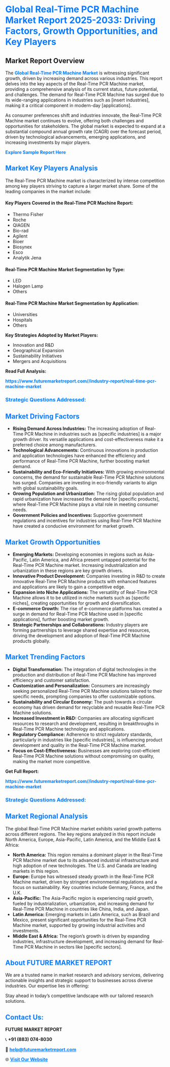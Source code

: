 <h1 style="color: #007BFF;">Global Real-Time PCR Machine Market Report 2025-2033: Driving Factors, Growth Opportunities, and Key Players</h1>

<section id="overview">
<h2>Market Report Overview</h2>
<p>The <a href="https://www.futuremarketreport.com//industry-report/real-time-pcr-machine-market" style="color: #007BFF; text-decoration: none;"><strong>Global Real-Time PCR Machine Market</strong></a> is witnessing significant growth, driven by increasing demand across various industries. This report delves into the key aspects of the Real-Time PCR Machine market, providing a comprehensive analysis of its current status, future potential, and challenges. The demand for Real-Time PCR Machine has surged due to its wide-ranging applications in industries such as [insert industries], making it a critical component in modern-day [applications].</p>
<p>As consumer preferences shift and industries innovate, the Real-Time PCR Machine market continues to evolve, offering both challenges and opportunities for stakeholders. The global market is expected to expand at a substantial compound annual growth rate (CAGR) over the forecast period, driven by technological advancements, emerging applications, and increasing investments by major players.</p>
</section>

<section id="overview">
<p><a href="https://www.futuremarketreport.com//request-sample/reportId=85894" style="color: #007BFF; text-decoration: none;"><strong>Explore Sample Report Here</strong></a></p>
</section>

<section id="key-players">
<h2 style="color: #007BFF;">Market Key Players Analysis</h2>
<p>The Real-Time PCR Machine market is characterized by intense competition among key players striving to capture a larger market share. Some of the leading companies in the market include:</p>
<h4>Key Players Covered in the Real-Time PCR Machine Report:</h4>
<ul><li>Thermo Fisher</li><li>Roche</li><li>QIAGEN</li><li>Bio-rad</li><li>Agilent</li><li>Bioer</li><li>Biosynex</li><li>Esco</li><li>Analytik Jena</li></ul>
<h4>Real-Time PCR Machine Market Segmentation by Type:</h4>
<ul><li>LED</li><li>Halogen Lamp</li><li>Others</li></ul>

<h4>Real-Time PCR Machine Market Segmentation by Application:</h4>
<ul><li>Universities</li><li>Hospitals</li><li>Others</li></ul>
<p><strong>Key Strategies Adopted by Market Players:</strong></p>
<ul>
<li>Innovation and R&D</li>
<li>Geographical Expansion</li>
<li>Sustainability Initiatives</li>
<li>Mergers and Acquisitions</li>
</ul>
</section>

<section>
<p><strong>Read Full Analysis: </strong></p><a href="https://www.futuremarketreport.com//industry-report/real-time-pcr-machine-market" style="color: #007BFF; text-decoration: none;"><strong>https://www.futuremarketreport.com//industry-report/real-time-pcr-machine-market</strong></a>
<h3 style="color: #007BFF;">Strategic Questions Addressed:</h3>
</section>

<section id="driving-factors">
<h2 style="color: #007BFF;">Market Driving Factors</h2>
<ul>
<li><strong>Rising Demand Across Industries:</strong> The increasing adoption of Real-Time PCR Machine in industries such as [specific industries] is a major growth driver. Its versatile applications and cost-effectiveness make it a preferred choice among manufacturers.</li>
<li><strong>Technological Advancements:</strong> Continuous innovations in production and application technologies have enhanced the efficiency and performance of Real-Time PCR Machine, further boosting market demand.</li>
<li><strong>Sustainability and Eco-Friendly Initiatives:</strong> With growing environmental concerns, the demand for sustainable Real-Time PCR Machine solutions has surged. Companies are investing in eco-friendly variants to align with global sustainability goals.</li>
<li><strong>Growing Population and Urbanization:</strong> The rising global population and rapid urbanization have increased the demand for [specific products], where Real-Time PCR Machine plays a vital role in meeting consumer needs.</li>
<li><strong>Government Policies and Incentives:</strong> Supportive government regulations and incentives for industries using Real-Time PCR Machine have created a conducive environment for market growth.</li>
</ul>
</section>

<section id="growth-opportunities">
<h2 style="color: #007BFF;">Market Growth Opportunities</h2>
<ul>
<li><strong>Emerging Markets:</strong> Developing economies in regions such as Asia-Pacific, Latin America, and Africa present untapped potential for the Real-Time PCR Machine market. Increasing industrialization and urbanization in these regions are key growth drivers.</li>
<li><strong>Innovative Product Development:</strong> Companies investing in R&D to create innovative Real-Time PCR Machine products with enhanced features and applications are likely to gain a competitive edge.</li>
<li><strong>Expansion into Niche Applications:</strong> The versatility of Real-Time PCR Machine allows it to be utilized in niche markets such as [specific niches], creating opportunities for growth and diversification.</li>
<li><strong>E-commerce Growth:</strong> The rise of e-commerce platforms has created a surge in demand for Real-Time PCR Machine used in [specific applications], further boosting market growth.</li>
<li><strong>Strategic Partnerships and Collaborations:</strong> Industry players are forming partnerships to leverage shared expertise and resources, driving the development and adoption of Real-Time PCR Machine products globally.</li>
</ul>
</section>

<section id="trending-factors">
<h2 style="color: #007BFF;">Market Trending Factors</h2>
<ul>
<li><strong>Digital Transformation:</strong> The integration of digital technologies in the production and distribution of Real-Time PCR Machine has improved efficiency and customer satisfaction.</li>
<li><strong>Customization and Personalization:</strong> Consumers are increasingly seeking personalized Real-Time PCR Machine solutions tailored to their specific needs, prompting companies to offer customizable options.</li>
<li><strong>Sustainability and Circular Economy:</strong> The push towards a circular economy has driven demand for recyclable and reusable Real-Time PCR Machine solutions.</li>
<li><strong>Increased Investment in R&D:</strong> Companies are allocating significant resources to research and development, resulting in breakthroughs in Real-Time PCR Machine technology and applications.</li>
<li><strong>Regulatory Compliance:</strong> Adherence to strict regulatory standards, particularly in industries like [specific industries], is influencing product development and quality in the Real-Time PCR Machine market.</li>
<li><strong>Focus on Cost-Effectiveness:</strong> Businesses are exploring cost-efficient Real-Time PCR Machine solutions without compromising on quality, making the market more competitive.</li>
</ul>
</section>

<section>
<p><strong>Get Full Report: </strong></p><a href="https://www.futuremarketreport.com//industry-report/real-time-pcr-machine-market" style="color: #007BFF; text-decoration: none;"><strong>https://www.futuremarketreport.com//industry-report/real-time-pcr-machine-market</strong></a>
<h3 style="color: #007BFF;">Strategic Questions Addressed:</h3>
</section>


<section id="regional-analysis">
<h2 style="color: #007BFF;">Market Regional Analysis</h2>
<p>The global Real-Time PCR Machine market exhibits varied growth patterns across different regions. The key regions analyzed in this report include North America, Europe, Asia-Pacific, Latin America, and the Middle East & Africa:</p>
<ul>
<li><strong>North America:</strong> This region remains a dominant player in the Real-Time PCR Machine market due to its advanced industrial infrastructure and high adoption of new technologies. The U.S. and Canada are leading markets in this region.</li>
<li><strong>Europe:</strong> Europe has witnessed steady growth in the Real-Time PCR Machine market, driven by stringent environmental regulations and a focus on sustainability. Key countries include Germany, France, and the U.K.</li>
<li><strong>Asia-Pacific:</strong> The Asia-Pacific region is experiencing rapid growth, fueled by industrialization, urbanization, and increasing demand for Real-Time PCR Machine in countries like China, India, and Japan.</li>
<li><strong>Latin America:</strong> Emerging markets in Latin America, such as Brazil and Mexico, present significant opportunities for the Real-Time PCR Machine market, supported by growing industrial activities and investments.</li>
<li><strong>Middle East & Africa:</strong> The region’s growth is driven by expanding industries, infrastructure development, and increasing demand for Real-Time PCR Machine in sectors like [specific sectors].</li>
</ul>
</section>

<footer>
<h2 style="color: #007BFF;">About FUTURE MARKET REPORT</h2>
<p>We are a trusted name in market research and advisory services, delivering actionable insights and strategic support to businesses across diverse industries. Our expertise lies in offering:</p>

<p>Stay ahead in today’s competitive landscape with our tailored research solutions.</p>

<h2 style="color: #007BFF;">Contact Us:</h2>
<p><strong>FUTURE MARKET REPORT</strong></p>
<p>📞 <strong>+91 (883) 074-8030</strong></p>
<p>📧 <strong><a href="mailto:help@futuremarketreport.com" style="color: #007BFF;">help@futuremarketreport.com</a></strong></p>
<p>🌐 <strong><a href="https://www.futuremarketreport.com/" style="color: #007BFF;">Visit Our Website</a></strong></p>
</footer>